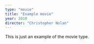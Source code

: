 ```yaml
---
type: "movie"
title: "Example movie"
year: 2010
director: "Christopher Nolan"
---
```


This is just an example of the movie type.